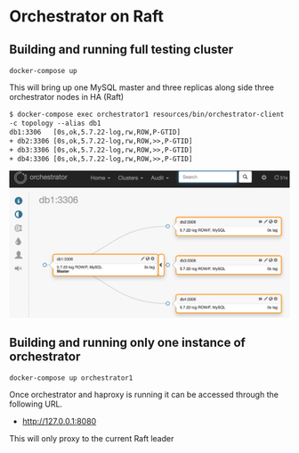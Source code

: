# Orchestrator on Raft

## Building and running full testing cluster
```
docker-compose up
```
This will bring up one MySQL master and three replicas
along side three orchestrator nodes in HA (Raft)

```
$ docker-compose exec orchestrator1 resources/bin/orchestrator-client -c topology --alias db1
db1:3306   [0s,ok,5.7.22-log,rw,ROW,P-GTID]
+ db2:3306 [0s,ok,5.7.22-log,rw,ROW,>>,P-GTID]
+ db3:3306 [0s,ok,5.7.22-log,rw,ROW,>>,P-GTID]
+ db4:3306 [0s,ok,5.7.22-log,rw,ROW,>>,P-GTID]
```

![Orchestrator on Raft screenshot](assets/orchestrator_raft_screenshot.png)

## Building and running only one instance of orchestrator
```
docker-compose up orchestrator1
```

Once orchestrator and haproxy is running it can be accessed through the following URL.

* http://127.0.0.1:8080

This will only proxy to the current Raft leader
